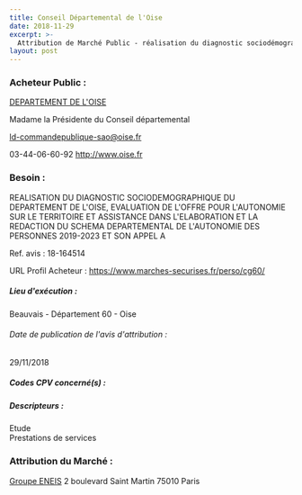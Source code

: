 ```yaml
---
title: Conseil Départemental de l'Oise
date: 2018-11-29
excerpt: >-
  Attribution de Marché Public - réalisation du diagnostic sociodémographique de l'oise, évaluation de l'offre pour l'autonomie sur le territoire, assistance dans l'élaboration et la rédaction du SDAP 2019-2023 et son appel a projets
layout: post
---
```


### Acheteur Public : 
<a href="/acheteur-137/siren-226000016"> DEPARTEMENT DE L'OISE</a><br/>

Madame la Présidente du Conseil départemental

ld-commandepublique-sao@oise.fr

03-44-06-60-92
http://www.oise.fr
### Besoin :

REALISATION DU DIAGNOSTIC SOCIODEMOGRAPHIQUE DU DEPARTEMENT DE L'OISE, EVALUATION DE L'OFFRE POUR L'AUTONOMIE SUR LE TERRITOIRE ET ASSISTANCE DANS L'ELABORATION ET LA REDACTION DU SCHEMA DEPARTEMENTAL DE L'AUTONOMIE DES PERSONNES 2019-2023 ET SON APPEL A

Ref. avis : 18-164514

URL Profil Acheteur : https://www.marches-securises.fr/perso/cg60/

##### Lieu d'exécution :

Beauvais - Département 60 - Oise

###### Date de publication de l'avis d'attribution : 
29/11/2018

##### Codes CPV concerné(s) :

##### Descripteurs :
Etude <br/>
Prestations de services <br/>

### Attribution du Marché :
<a href="/entreprise-564/siren-480114362"> Groupe ENEIS</a>    2 boulevard Saint Martin 75010 Paris <br/>

